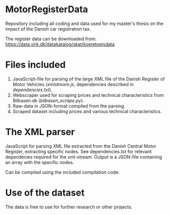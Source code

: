 # MotorRegisterData
Repository including all coding and data used for my master's thesis on the impact of the Danish car registration tax. 

The register data can be downloaded from:
https://data.virk.dk/datakatalog/skat/koeretoejsdata

# Files included
1. JavaScript-file for parsing of the large XML file of the Danish Register of Motor Vehicles (_xmlstream.js_, dependencies described in _dependencies.txt_).
2. Webscraper used for scraping prices and technical characteristics from Bilbasen.dk (_bilbasen_scrape.py_).
3. Raw-data in JSON-format compiled from the parsing.
4. Scraped dataset including prices and various technical characteristics.

# The XML parser
JavaScript for parsing XML file extracted from the Danish Central Motor Register, extracting specific nodes.
See dependencies.txt for relevant dependecies required for the xml-stream.
Output is a JSON-file containing an array with the specific nodes.

Can be compiled using the included compilation code. 

# Use of the dataset
The data is free to use for further research or other projects. 
